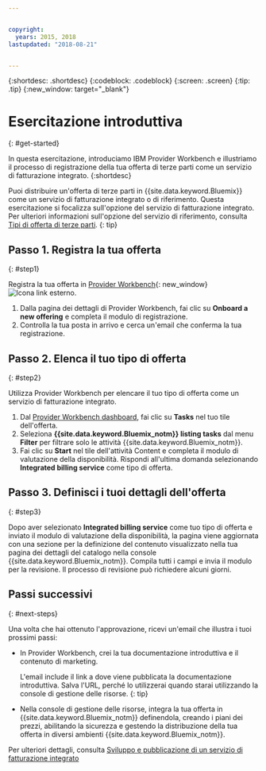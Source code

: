 ```yaml
---


copyright:
  years: 2015, 2018
lastupdated: "2018-08-21"


---
```


{:shortdesc: .shortdesc}
{:codeblock: .codeblock}
{:screen: .screen}
{:tip: .tip}
{:new_window: target="_blank"}

# Esercitazione introduttiva
{: #get-started}

In questa esercitazione, introduciamo IBM Provider Workbench e illustriamo il processo di registrazione della tua offerta di terze parti come un servizio di fatturazione integrato.
{:shortdesc}

Puoi distribuire un'offerta di terze parti in {{site.data.keyword.Bluemix}} come un servizio di fatturazione integrato o di riferimento. Questa esercitazione si focalizza sull'opzione del servizio di fatturazione integrato. Per ulteriori informazioni sull'opzione del servizio di riferimento, consulta [Tipi di offerta di terze parti](/docs/third-party/offering-types.html).
{: tip}

## Passo 1. Registra la tua offerta
{: #step1}

Registra la tua offerta in [Provider Workbench](https://www.ibm.com/marketplace/workbench/){: new_window} ![Icona link esterno](../icons/launch-glyph.svg "Icona link esterno").

1. Dalla pagina dei dettagli di Provider Workbench, fai clic su **Onboard a new offering** e completa il modulo di registrazione.
2. Controlla la tua posta in arrivo e cerca un'email che conferma la tua registrazione.

## Passo 2. Elenca il tuo tipo di offerta
{: #step2}

Utilizza Provider Workbench per elencare il tuo tipo di offerta come un servizio di fatturazione integrato.

1. Dal [Provider Workbench dashboard](https://www.ibm.com/marketplace/workbench/provider/dashboard), fai clic su **Tasks** nel tuo tile dell'offerta.
2. Seleziona **{{site.data.keyword.Bluemix_notm}} listing tasks** dal menu **Filter** per filtrare solo le attività {{site.data.keyword.Bluemix_notm}}.
3. Fai clic su **Start** nel tile dell'attività Content e completa il modulo di valutazione della disponibilità. Rispondi all'ultima domanda selezionando **Integrated billing service** come tipo di offerta.

## Passo 3. Definisci i tuoi dettagli dell'offerta
{: #step3}

Dopo aver selezionato **Integrated billing service** come tuo tipo di offerta e inviato il modulo di valutazione della disponibilità, la pagina viene aggiornata con una sezione per la definizione del contenuto visualizzato nella tua pagina dei dettagli del catalogo nella console {{site.data.keyword.Bluemix_notm}}. Compila tutti i campi e invia il modulo per la revisione. Il processo di revisione può richiedere alcuni giorni.

## Passi successivi
{: #next-steps}

Una volta che hai ottenuto l'approvazione, ricevi un'email che illustra i tuoi prossimi passi:

* In Provider Workbench, crei la tua documentazione introduttiva e il contenuto di marketing.

  L'email include il link a dove viene pubblicata la documentazione introduttiva. Salva l'URL, perché lo utilizzerai quando starai utilizzando la console di gestione delle risorse. 
  {: tip}

* Nella console di gestione delle risorse, integra la tua offerta in {{site.data.keyword.Bluemix_notm}} definendola, creando i piani dei prezzi, abilitando la sicurezza e gestendo la distribuzione della tua offerta in diversi ambienti {{site.data.keyword.Bluemix_notm}}. 

Per ulteriori dettagli, consulta [Sviluppo e pubblicazione di un servizio di fatturazione integrato](/docs/third-party/integrated-billing-service.html)
